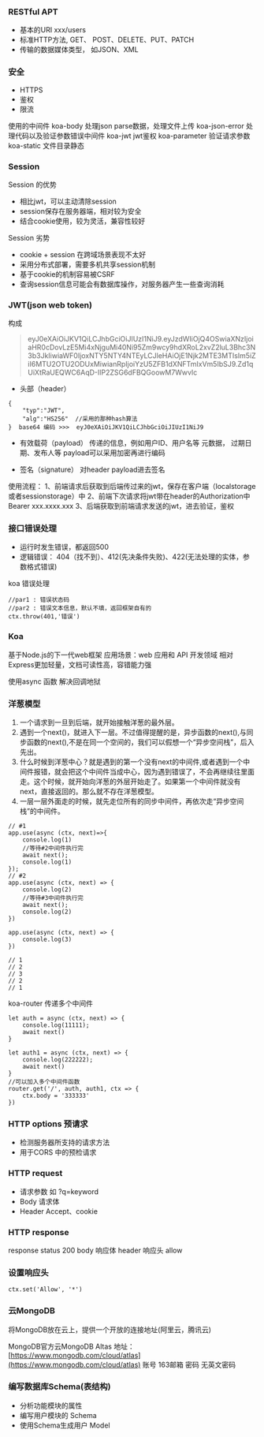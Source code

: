 <!--
 * @Description: In User Settings Edit
 * @Author: your name
 * @Date: 2019-09-24 11:51:25
 * @LastEditTime: 2019-09-24 16:39:04
 * @LastEditors: Please set LastEditors
 -->
### RESTful APT
+ 基本的URI   xxx/users
+ 标准HTTP方法, GET、 POST、DELETE、PUT、PATCH 
+ 传输的数据媒体类型， 如JSON、XML

### 安全 
+ HTTPS
+ 鉴权
+ 限流

使用的中间件
koa-body  处理json parse数据，处理文件上传
koa-json-error 处理代码以及验证参数错误中间件
koa-jwt  jwt鉴权
koa-parameter 验证请求参数
koa-static  文件目录静态

### Session
Session 的优势
+ 相比jwt，可以主动清除session
+ session保存在服务器端，相对较为安全
+ 结合cookie使用，较为灵活，兼容性较好

Session 劣势
+ cookie + session 在跨域场景表现不太好
+ 采用分布式部署，需要多机共享session机制
+ 基于cookie的机制容易被CSRF
+ 查询session信息可能会有数据库操作，对服务器产生一些查询消耗

### JWT(json web token)

构成
>eyJ0eXAiOiJKV1QiLCJhbGciOiJIUzI1NiJ9.eyJzdWIiOjQ4OSwiaXNzIjoiaHR0cDovLzE5Mi4xNjguMi40Ni95Zm9wcy9hdXRoL2xvZ2luL3Bhc3N3b3JkIiwiaWF0IjoxNTY5NTY4NTEyLCJleHAiOjE1Njk2MTE3MTIsIm5iZiI6MTU2OTU2ODUxMiwianRpIjoiYzU5ZFB1dXNFTmIxVm5IbSJ9.Zd1qUiXtRaUEQWC6AqD-IlP2ZSG6dFBQGoowM7Wwvlc
+ 头部（header）
```
{
    "typ":"JWT",
    "alg":"HS256"  //采用的那种hash算法
}  base64 编码 >>>  eyJ0eXAiOiJKV1QiLCJhbGciOiJIUzI1NiJ9
```
+ 有效载荷（payload）
传递的信息，例如用户ID、用户名等
元数据， 过期日期、发布人等
payload可以采用加密再进行编码

+ 签名（signature）
对header payload进去签名

使用流程：
1、前端请求后获取到后端传过来的jwt，保存在客户端（localstorage或者sessionstorage）中
2、前端下次请求将jwt带在header的Authorization中 Bearer xxx.xxxx.xxx 
3、后端获取到前端请求发送的jwt，进去验证，鉴权



### 接口错误处理
+ 运行时发生错误，都返回500
+ 逻辑错误： 404（找不到）、412(先决条件失败)、422(无法处理的实体，参数格式错误)

koa 错误处理  
```
//par1 : 错误状态码
//par2 : 错误文本信息，默认不填，返回框架自有的
ctx.throw(401,'错误')
```

### Koa 
基于Node.js的下一代web框架
应用场景：web 应用和 API 开发领域
相对Express更加轻量，文档可读性高，容错能力强

使用async 函数 解决回调地狱


### 洋葱模型
1. 一个请求到一旦到后端，就开始接触洋葱的最外层。
2. 遇到一个next()，就进入下一层。不过值得提醒的是，异步函数的next(),与同步函数的next(),不是在同一个空间的，我们可以假想一个“异步空间栈”，后入先出。
3. 什么时候到洋葱中心？就是遇到的第一个没有next的中间件,或者遇到一个中间件报错，就会把这个中间件当成中心，因为遇到错误了，不会再继续往里面走。这个时候，就开始向洋葱的外层开始走了。如果第一个中间件就没有next，直接返回的。那么就不存在洋葱模型。
4. 一层一层外面走的时候，就先走位所有的同步中间件，再依次走“异步空间栈”的中间件。

```
// #1
app.use(async (ctx, next)=>{
    console.log(1)
    //等待#2中间件执行完
    await next();
    console.log(1)
});
// #2
app.use(async (ctx, next) => {
    console.log(2)
    //等待#3中间件执行完
    await next();
    console.log(2)
})

app.use(async (ctx, next) => {
    console.log(3)
})

// 1
// 2
// 3
// 2
// 1

```

koa-router 传递多个中间件
```
let auth = async (ctx, next) => {
    console.log(11111); 
    await next()
}

let auth1 = async (ctx, next) => {
    console.log(222222); 
    await next()
}
//可以加入多个中间件函数
router.get('/', auth, auth1, ctx => {
    ctx.body = '333333'
})
``` 
### HTTP options 预请求
+ 检测服务器所支持的请求方法
+ 用于CORS 中的预检请求

### HTTP request
+ 请求参数 如 ?q=keyword
+ Body 请求体
+ Header Accept、cookie

### HTTP response
response status 200
body 响应体
header 响应头 allow

### 设置响应头
``` 
ctx.set('Allow', '*')
```


### 云MongoDB
将MongoDB放在云上，提供一个开放的连接地址(阿里云，腾讯云)

MongoDB官方云MongoDB Altas  地址： [https://www.mongodb.com/cloud/atlas](https://www.mongodb.com/cloud/atlas)
账号 163邮箱  密码 无英文密码

### 编写数据库Schema(表结构)
+ 分析功能模块的属性
+ 编写用户模块的 Schema
+ 使用Schema生成用户 Model








